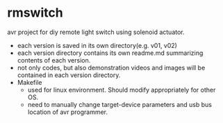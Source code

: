 # rmswitch
avr project for diy remote light switch using solenoid actuator.

- each version is saved in its own directory(e.g. v01, v02)
- each version directory contains its own readme.md summarizing contents of each version.
- not only codes, but also demonstration videos and images will be contained in each version directory.
- Makefile
  - used for linux environment. Should modify appropriately for other OS.
  - need to manually change target-device parameters and usb bus location of avr programmer.
